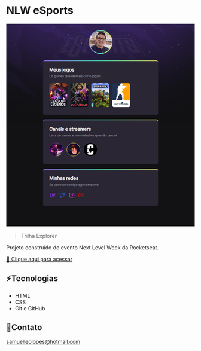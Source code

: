 # NLW eSports

![preview](./.github/preview.png)

> Trilha Explorer

Projeto construído do evento Next Level Week da Rocketseat.

[🔗 Clique aqui para acessar](https://samuelleolopes.github.io/nlw-esports-explorer/)

## ⚡Tecnologias

- HTML
- CSS
- Git e GitHub

## 💛Contato

samuelleolopes@hotmail.com